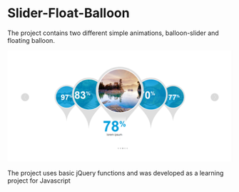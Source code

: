 # Slider-Float-Balloon
The project contains two different simple animations, balloon-slider and floating balloon.

![alt text](https://github.com/ThapaMahesh/Slider-Float-Balloon/blob/master/images/slider.PNG)


The project uses basic jQuery functions and was developed as a learning project for Javascript
